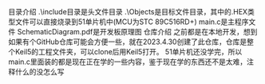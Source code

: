 目录介绍
	.\include目录是头文件目录
	.\Objects是目标文件目录，其中的.HEX类型文件可以直接烧录到51单片机中(MCU为STC 89C516RD+)
	main.c是主程序文件
	SchematicDiagram.pdf是开发板原理图
仓库介绍
	之前都是在本地开发，想到如果有个GitHub仓库可能会方便一些，就在2023.4.30创建了此仓库，仓库是整个Keil5的工程文件夹，可以clone后用Keil5打开。
	51单片机还没学完，所以main.c里面装的都是现在正在学的一些内容，鉴于现在学的东西还不是太难，注释什么的没怎么写